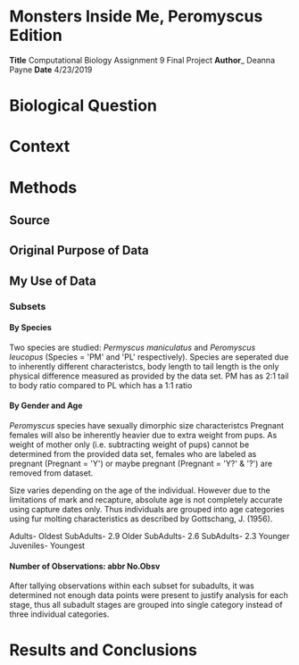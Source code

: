 # __Monsters Inside Me, Peromyscus Edition__
__Title__ Computational Biology Assignment 9 Final Project
__Author___ Deanna Payne
__Date__ 4/23/2019

# Biological Question
# Context
# Methods
## Source
## Original Purpose of Data
## My Use of Data
### Subsets
#### By Species
Two species are studied: _Permyscus maniculatus_ and _Peromyscus leucopus_ (Species = 'PM' and 'PL' respectively).
Species are seperated due to inherently different characteristcs, body length to tail length is the only physical difference measured as provided by the data set. PM has as 2:1 tail to body ratio compared to PL which has a 1:1 ratio

#### By Gender and Age
*Peromyscus* species have sexually dimorphic size characteristcs 
Pregnant females will also be inherently heavier due to extra weight from pups. As weight of mother only (i.e. subtracting weight of pups) cannot be determined from the provided data set, females who are labeled as pregnant (Pregnant = 'Y') or maybe pregnant (Pregnant = 'Y?' & '?') are removed from dataset.

Size varies depending on the age of the individual. However due to the limitations of mark and recapture, absolute age is not completely accurate using capture dates only. Thus individuals are grouped into age categories using fur molting characteristics as described by Gottschang, J. (1956).

Adults- Oldest
SubAdults- 2.9 Older
SubAdults- 2.6
SubAdults- 2.3 Younger
Juveniles- Youngest

#### Number of Observations: abbr No.Obsv
After tallying observations within each subset for subadults, it was determined not enough data points were present to justify analysis for each stage, thus all subadult stages are grouped into single category instead of three individual categories.

# Results and Conclusions
